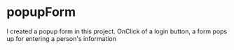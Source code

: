 # popupForm
I created a popup form in this project. OnClick of a login button, a form pops up for entering a person's information
